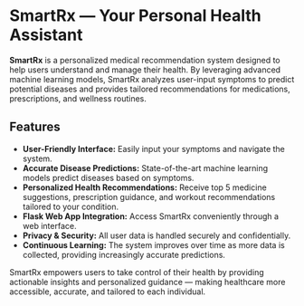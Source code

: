 # SmartRx — Your Personal Health Assistant

**SmartRx** is a personalized medical recommendation system designed to help users understand and manage their health. By leveraging advanced machine learning models, SmartRx analyzes user-input symptoms to predict potential diseases and provides tailored recommendations for medications, prescriptions, and wellness routines.

## Features

- **User-Friendly Interface:** Easily input your symptoms and navigate the system.  
- **Accurate Disease Predictions:** State-of-the-art machine learning models predict diseases based on symptoms.  
- **Personalized Health Recommendations:** Receive top 5 medicine suggestions, prescription guidance, and workout recommendations tailored to your condition.  
- **Flask Web App Integration:** Access SmartRx conveniently through a web interface.  
- **Privacy & Security:** All user data is handled securely and confidentially.  
- **Continuous Learning:** The system improves over time as more data is collected, providing increasingly accurate predictions.

SmartRx empowers users to take control of their health by providing actionable insights and personalized guidance — making healthcare more accessible, accurate, and tailored to each individual.
